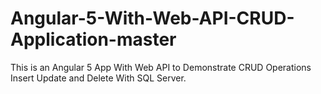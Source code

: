 # Angular-5-With-Web-API-CRUD-Application-master
This is an Angular 5 App With Web API to Demonstrate CRUD Operations Insert Update and Delete With SQL Server.
